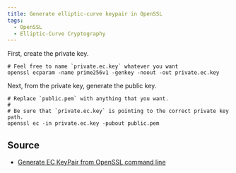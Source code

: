 ```yaml
---
title: Generate elliptic-curve keypair in OpenSSL
tags:
  - OpenSSL
  - Elliptic-Curve Cryptography
---
```


First, create the private key.

```shell
# Feel free to name `private.ec.key` whatever you want
openssl ecparam -name prime256v1 -genkey -noout -out private.ec.key
```

Next, from the private key, generate the public key.

```shell
# Replace `public.pem` with anything that you want.
#
# Be sure that `private.ec.key` is pointing to the correct private key path.
openssl ec -in private.ec.key -pubout public.pem
```

## Source

- [Generate EC KeyPair from OpenSSL command line](https://stackoverflow.com/a/51179147/538570)
